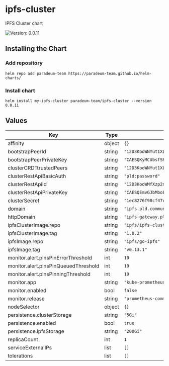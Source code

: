 # ipfs-cluster

IPFS Cluster chart

![Version: 0.0.11](https://img.shields.io/badge/Version-0.0.11-informational?style=flat-square)

## Installing the Chart

### Add repository

```
helm repo add paradeum-team https://paradeum-team.github.io/helm-charts/
```

### Install chart

```
helm install my-ipfs-cluster paradeum-team/ipfs-cluster --version 0.0.11
```

## Values

| Key | Type | Default | Description |
|-----|------|---------|-------------|
| affinity | object | `{}` |  |
| bootstrapPeerId | string | `"12D3KooWNYut1XL31b4KUnCZmC8Mu7WqGn6QdwnptGpS5tnhSttR"` |  |
| bootstrapPeerPrivateKey | string | `"CAESQKyMCUbsfSRq8NBOFQOxv9uvgXm1zvSHyThj3AQV6UBHvTJ+TbTrk1Z6639aE6FOSMGbAG+besQOtk5SPsP2Gxo="` |  |
| clusterCRDTtrustedPeers | string | `"12D3KooWNYut1XL31b4KUnCZmC8Mu7WqGn6QdwnptGpS5tnhSttR,12D3KooWNYut1XL31b4KUnCZmC8Mu7WqGn6QdwnptGpS5tnhSttR"` |  |
| clusterRestApiBasicAuth | string | `"pld:password"` |  |
| clusterRestApiId | string | `"12D3KooWMfXzp2nmNrb7DM4PETYZbaKALnrnwiqnhvrUC66KyYrb"` |  |
| clusterRestApiPrivateKey | string | `"CAESQEmvGJbMboEibpcWCTKOtDYU2eEyyHLN9gDdJli6Z2tksAkhFWNx0Fk3vOlwLIitE2rfGtIj61Ovla/mHC42Plg="` |  |
| clusterSecret | string | `"1ec8276f98cf47c16acfd9bf39fca38f8e3cfcbe229530a7ba9f08ef9757c439"` |  |
| domain | string | `"ipfs.pld.community"` |  |
| httpDomain | string | `"ipfs-gateway.pld.community"` |  |
| ipfsClusterImage.repo | string | `"ipfs/ipfs-cluster"` |  |
| ipfsClusterImage.tag | string | `"1.0.2"` |  |
| ipfsImage.repo | string | `"ipfs/go-ipfs"` |  |
| ipfsImage.tag | string | `"v0.13.1"` |  |
| monitor.alert.pinsPinErrorThreshold | int | `10` |  |
| monitor.alert.pinsPinQueuedThreshold | int | `10` |  |
| monitor.alert.pinsPinningThreshold | int | `10` |  |
| monitor.app | string | `"kube-prometheus-stack"` |  |
| monitor.enabled | bool | `false` |  |
| monitor.release | string | `"prometheus-community"` |  |
| nodeSelector | object | `{}` |  |
| persistence.clusterStorage | string | `"5Gi"` |  |
| persistence.enabled | bool | `true` |  |
| persistence.ipfsStorage | string | `"200Gi"` |  |
| replicaCount | int | `1` |  |
| serviceExternalIPs | list | `[]` |  |
| tolerations | list | `[]` |  |
